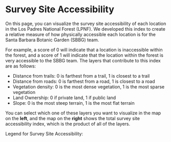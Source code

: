 # <i class="fa-solid fa-universal-access"></i>     Survey Site Accessibility 


On this page, you can visualize the survey site accessibility of each location in the Los Padres National Forest (LPNF). We developed this index to create a relative measure of how physically accessible each location is for the Santa Barbara Botanic Garden (SBBG) team.

For example, a score of 0 will indicate that a location is inaccessible within the forest, and a score of 1 will indicate that the location within the forest is very accessible to the SBBG team. The layers that contribute to this index are as follows:

- Distance from trails: 0 is farthest from a trail, 1 is closest to a trail
- Distance from roads: 0 is farthest from a road, 1 is closest to a road
- Vegetation density: 0 is the most dense vegetation, 1 is the most sparse vegetation 
- Land Ownership: 0 if private land, 1 if public land
- Slope: 0 is the most steep terrain, 1 is the most flat terrain

You can select which one of these layers you want to visualize in the map on the **left**, and the map on the **right** shows the total survey site accessibility index, which is the product of all of the layers. 

Legend for Survey Site Accessibility:
